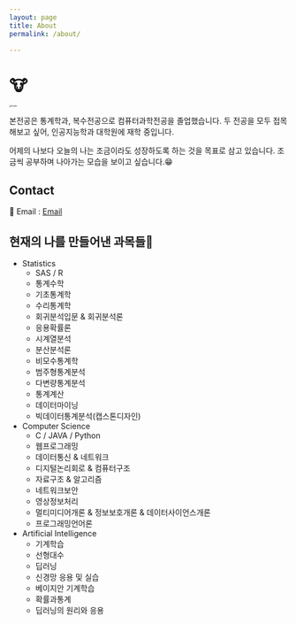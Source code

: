 ```yaml
---
layout: page
title: About
permalink: /about/

---
```


# 🐮

<img src="https://user-images.githubusercontent.com/72264165/167238800-82ed6b25-0688-49b2-932f-9ba19b510a39.png" alt="bingle" style="zoom: 25%;" />

본전공은 통계학과, 복수전공으로 컴퓨터과학전공을 졸업했습니다. 두 전공을 모두 접목해보고 싶어, 인공지능학과 대학원에 재학 중입니다. 

어제의 나보다 오늘의 나는 조금이라도 성장하도록 하는 것을 목표로 삼고 있습니다. 조금씩 공부하며 나아가는 모습을 보이고 싶습니다.😁



## Contact

📧 Email : [Email]

[Email]: bluecow50@gmail.com









##  현재의 나를 만들어낸 과목들💎

* Statistics
  * SAS / R
  * 통계수학
  * 기초통계학
  * 수리통계학
  * 회귀분석입문 & 회귀분석론
  * 응용확률론
  * 시계열분석
  * 분산분석론
  * 비모수통계학
  * 범주형통계분석
  * 다변량통계분석
  * 통계계산
  * 데이터마이닝
  * 빅데이터통계분석(캡스톤디자인)
* Computer Science
  * C / JAVA / Python 
  * 웹프로그래밍
  * 데이터통신 & 네트워크
  * 디지털논리회로 & 컴퓨터구조
  * 자료구조 & 알고리즘
  * 네트워크보안
  * 영상정보처리
  * 멀티미디어개론 & 정보보호개론 & 데이터사이언스개론
  * 프로그래밍언어론
* Artificial Intelligence
  * 기계학습
  * 선형대수
  * 딥러닝
  * 신경망 응용 및 실습
  * 베이지안 기계학습
  * 확률과통계
  * 딥러닝의 원리와 응용
